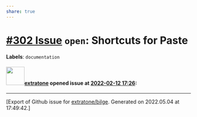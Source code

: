 ```yaml
---
share: true
---
```

# [\#302 Issue](https://github.com/extratone/bilge/issues/302) `open`: Shortcuts for Paste
**Labels**: `documentation`


#### <img src="https://avatars.githubusercontent.com/u/43663476?u=5047287ff0b8c3ce7f7e5858d204c9b3e57d8e44&v=4" width="50">[extratone](https://github.com/extratone) opened issue at [2022-02-12 17:26](https://github.com/extratone/bilge/issues/302):






-------------------------------------------------------------------------------



[Export of Github issue for [extratone/bilge](https://github.com/extratone/bilge). Generated on 2022.05.04 at 17:49:42.]

